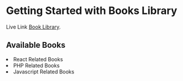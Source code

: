 # Getting Started with  Books Library

Live Link [Book Library](https://naughty-leavitt-dae494.netlify.app/).

## Available Books

<li> React Related Books </li>
<li> PHP Related Books </li>
<li> Javascript Related Books </li>
